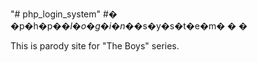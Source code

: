 "# php_login_system" 
#� �p�h�p�_�l�o�g�i�n�_�s�y�s�t�e�m�
�
�

This is parody site for "The Boys" series.
